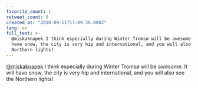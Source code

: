 ```yaml
---
favorite_count: 1
retweet_count: 0
created_at: "2018-09-11T17:09:36.000Z"
lang: en
full_text: >-
  @miskaknapek I think especially during Winter Tromsø will be awesome. It will
  have snow, the city is very hip and international, and you will also see the
  Northern lights!
---
```


[@miskaknapek](https://twitter.com/miskaknapek) I think especially during Winter
Tromsø will be awesome. It will have snow, the city is very hip and
international, and you will also see the Northern lights!
